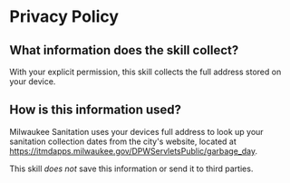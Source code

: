 # Privacy Policy

## What information does the skill collect?
With your explicit permission, this skill collects the full address stored
on your device.

## How is this information used?
Milwaukee Sanitation uses your devices full address to look up your
sanitation collection dates from the city's website, located at
https://itmdapps.milwaukee.gov/DPWServletsPublic/garbage_day.


This skill *does not* save this information or send it to third parties.